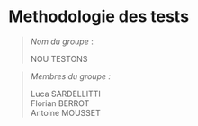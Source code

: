 # Methodologie des tests

>_Nom du groupe_ :  
> 
>NOU TESTONS

> _Membres du groupe :_  
>
> Luca SARDELLITTI  
> Florian BERROT  
> Antoine MOUSSET  